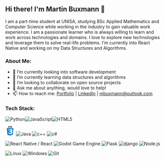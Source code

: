 ## Hi there! I'm Martin Buxmann 👋
I am a part-time student at UNISA, studying BSc Applied Mathematics and Computer Science while working in the industry to gain valuable work experience. I am a passionate learner who is always willing to learn and work across technologies and domains. I love to explore new technologies and leverage them to solve real-life problems. I'm currently into React Native and working on my Data Structures and Algorithms.

### About Me:

- 🔭 I’m currently looking into software development
- 🌱 I’m currently learning data structures and algorithms
- 👯 I’m looking to collaborate on open source projects
- 💬 Ask me about anything, would love to help!
- 📫 How to reach me: [Portfolio](https://buxmann.dev) | [LinkedIn](https://linkedin.com/in/mbuxmann) | [mbuxmann@outlook.com](mailto://mbuxmann@outlook.com)

### Tech Stack: 

<img alt="Python" src="https://img.shields.io/badge/Python-3776AB?style=for-the-badge&logo=python&logoColor=white"/><img alt="JavaScript" src="https://shields.io/badge/javascript-yellow?style=for-the-badge&logo=javascript&logoColor=white"/><img alt="HTML5" src="https://img.shields.io/badge/HTML-239120?style=for-the-badge&logo=html5&logoColor=white"/> 

<img alt="CSS3" height="30px" src="https://raw.githubusercontent.com/github/explore/80688e429a7d4ef2fca1e82350fe8e3517d3494d/topics/css/css.png"> 
<img alt="Java" src="https://img.icons8.com/color/30/000000/java-coffee-cup-logo.png"/> 
<img alt="c++" src="https://img.icons8.com/color/30/000000/c-plus-plus-logo.png"/> 
<img alt="c#" src="https://img.icons8.com/color/30/000000/c-sharp-logo.png"/>

<img height="30px" alt="React Native / React" src="https://cdn4.iconfinder.com/data/icons/logos-3/600/React.js_logo-512.png"/> <img height="30px" alt="Godot Game Engine" src="https://upload.wikimedia.org/wikipedia/commons/6/6a/Godot_icon.svg"/>  <img alt="Flask" height="30px" src="https://www.vectorlogo.zone/logos/pocoo_flask/pocoo_flask-icon.svg"/> <img height="30px" alt="django" src="https://www.justinszczurowski.com/images/skills/django.png"/> <img alt="Node.js" height="30px" src="https://upload.wikimedia.org/wikipedia/commons/d/d9/Node.js_logo.svg"/> 

<img alt="Linux" src="https://img.icons8.com/color/30/000000/linux.png"/> <img alt="Windows" src="https://img.icons8.com/color/30/000000/windows-logo.png"/> <img alt="Git" src="https://img.icons8.com/color/30/000000/git.png"/>
